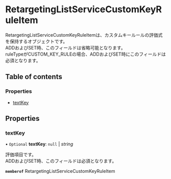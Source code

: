 # RetargetingListServiceCustomKeyRuleItem


<div lang=\"ja\">RetargetingListServiceCustomKeyRuleItemは、カスタムキールールの評価式を保持するオブジェクトです。<br> ADDおよびSET時、このフィールドは省略可能となります。<br>ruleTypeがCUSTOM_KEY_RULEの場合、ADDおよびSET時にこのフィールドは必須となります。</div> 

## Table of contents

### Properties

- [textKey](retargetinglistservicecustomkeyruleitem.md#textkey)

## Properties

### textKey

• `Optional` **textKey**: ``null`` \| *string*

<div lang=\"ja\">評価項目です。<br> ADDおよびSET時、このフィールドは必須となります。</div>

**`memberof`** RetargetingListServiceCustomKeyRuleItem
